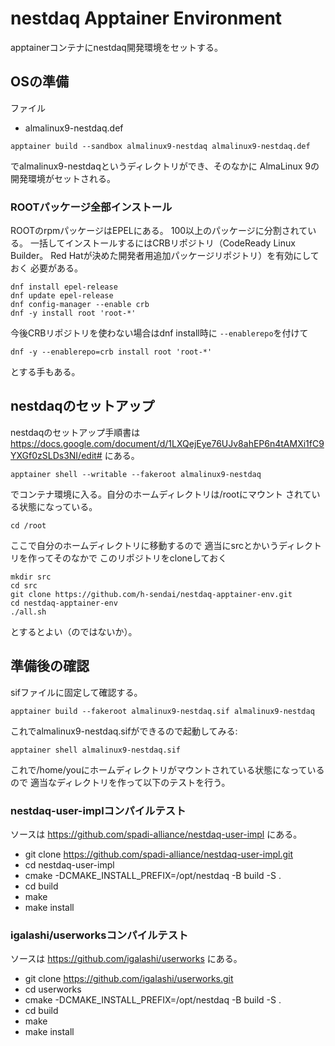 # nestdaq Apptainer Environment

apptainerコンテナにnestdaq開発環境をセットする。

## OSの準備

ファイル

- almalinux9-nestdaq.def

```
apptainer build --sandbox almalinux9-nestdaq almalinux9-nestdaq.def
```

でalmalinux9-nestdaqというディレクトリができ、そのなかに
AlmaLinux 9の開発環境がセットされる。

### ROOTパッケージ全部インストール

ROOTのrpmパッケージはEPELにある。
100以上のパッケージに分割されている。
一括してインストールするにはCRBリポジトリ（CodeReady Linux Builder。
Red Hatが決めた開発者用追加パッケージリポジトリ）を有効にしておく
必要がある。

```
dnf install epel-release
dnf update epel-release
dnf config-manager --enable crb
dnf -y install root 'root-*'
```

今後CRBリポジトリを使わない場合はdnf install時に
``--enablerepo``を付けて

```
dnf -y --enablerepo=crb install root 'root-*'
```
とする手もある。

## nestdaqのセットアップ

nestdaqのセットアップ手順書は
https://docs.google.com/document/d/1LXQejEye76UJv8ahEP6n4tAMXi1fC9YXGf0zSLDs3NI/edit#
にある。

```
apptainer shell --writable --fakeroot almalinux9-nestdaq
```

でコンテナ環境に入る。自分のホームディレクトリは/rootにマウント
されている状態になっている。

```
cd /root
```
ここで自分のホームディレクトリに移動するので
適当にsrcとかいうディレクトリを作ってそのなかで
このリポジトリをcloneしておく
```
mkdir src
cd src
git clone https://github.com/h-sendai/nestdaq-apptainer-env.git
cd nestdaq-apptainer-env
./all.sh
```
とするとよい（のではないか）。

## 準備後の確認

sifファイルに固定して確認する。

```
apptainer build --fakeroot almalinux9-nestdaq.sif almalinux9-nestdaq
```
これでalmalinux9-nestdaq.sifができるので起動してみる:
```
apptainer shell almalinux9-nestdaq.sif
```

これで/home/youにホームディレクトリがマウントされている状態になっているので
適当なディレクトリを作って以下のテストを行う。

### nestdaq-user-implコンパイルテスト

ソースは
https://github.com/spadi-alliance/nestdaq-user-impl
にある。

- git clone https://github.com/spadi-alliance/nestdaq-user-impl.git
- cd nestdaq-user-impl
- cmake -DCMAKE_INSTALL_PREFIX=/opt/nestdaq -B build -S .
- cd build
- make
- make install

### igalashi/userworksコンパイルテスト

ソースは
https://github.com/igalashi/userworks
にある。

- git clone https://github.com/igalashi/userworks.git
- cd userworks
- cmake -DCMAKE_INSTALL_PREFIX=/opt/nestdaq -B build -S .
- cd build
- make
- make install
